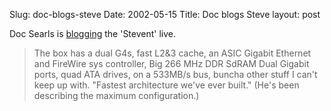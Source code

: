Slug: doc-blogs-steve
Date: 2002-05-15
Title: Doc blogs Steve
layout: post

Doc Searls is <a href="http://doc.weblogs.com/2002/05/14#liveSteve">blogging</a> the &#39;Stevent&#39; live.
<blockquote>The box has a dual G4s, fast L2&amp;3 cache, an ASIC Gigabit Ethernet and FireWire sys controller, Big 266 MHz DDR SdRAM Dual Gigabit ports, quad ATA drives, on a 533MB/s bus, buncha other stuff I can&#39;t keep up with. &quot;Fastest architecture we&#39;ve ever built.&quot; (He&#39;s been describing the maximum configuration.)</blockquote>
